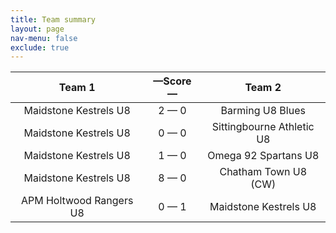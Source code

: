 ```yaml
---
title: Team summary
layout: page
nav-menu: false
exclude: true
---
```




|         Team 1          |  &mdash;Score&mdash;  |          Team 2           |
|:-----------------------:|:---------------------:|:-------------------------:|
|  Maidstone Kestrels U8  |      2 &mdash; 0      |     Barming U8 Blues      |
|  Maidstone Kestrels U8  |      0 &mdash; 0      | Sittingbourne Athletic U8 |
|  Maidstone Kestrels U8  |      1 &mdash; 0      |   Omega 92 Spartans U8    |
|  Maidstone Kestrels U8  |      8 &mdash; 0      |   Chatham Town U8 (CW)    |
| APM Holtwood Rangers U8 |      0 &mdash; 1      |   Maidstone Kestrels U8   |

 <br /><br /><br />